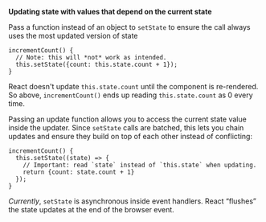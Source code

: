 **Updating state with values that depend on the current state**

Pass a function instead of an object to `setState` to ensure the call always uses the most updated version of state

    incrementCount() {
      // Note: this will *not* work as intended.
      this.setState({count: this.state.count + 1});
    }

React doesn't update `this.state.count` until the component is re-rendered.
So above, `incrementCount()` ends up reading `this.state.count` as 0 every time.

Passing an update function allows you to access the current state value inside the updater. Since `setState` calls are batched, this lets you chain updates and ensure they build on top of each other instead of conflicting:

    incrementCount() {
      this.setState((state) => {
        // Important: read `state` instead of `this.state` when updating.
        return {count: state.count + 1}
      });
    }

*Currently*, `setState` is asynchronous inside event handlers. React “flushes” the state updates at the end of the browser event.





